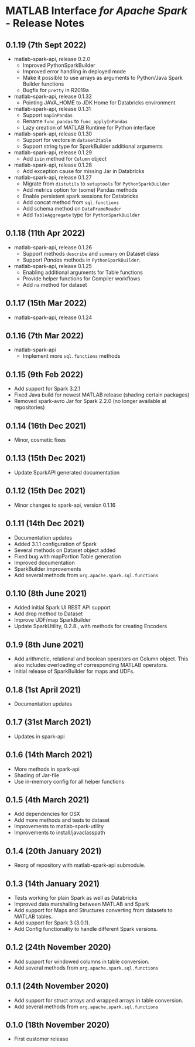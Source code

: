 #  MATLAB Interface *for Apache Spark* - Release Notes

## 0.1.19 (7th Sept 2022)
* matlab-spark-api, release 0.2.0
  * Improved PythonSparkBuilder
  * Improved error handling in deployed mode
  * Make it possible to use arrays as arguments to Python/Java Spark Builder functions
  * Bugfix for `pretty` in R2019a
* matlab-spark-api, release 0.1.32
  * Pointing JAVA_HOME to JDK Home for Databricks environment
* matlab-spark-api, release 0.1.31
  * Support `mapInPandas`
  * Rename `func_pandas` to `func_applyInPandas`
  * Lazy creation of MATLAB Runtime for Python interface
* matlab-spark-api, release 0.1.30
  * Support for vectors in `dataset2table`
  * Support string type for SparkBuilder additional arguments
* matlab-spark-api, release 0.1.29
  * Add `isin` method for `Column` object
* matlab-spark-api, release 0.1.28
  * Add exception cause for missing Jar in Databricks
* matlab-spark-api, release 0.1.27
  * Migrate from `distutils` to `setuptools` for `PythonSparkBuilder`
  * Add metrics option for (some) Pandas methods
  * Enable persistent spark sessions for Databricks
  * Add concat method from `sql.functions`
  * Add schema method on `DataFrameReader`
  * Add `TableAggregate` type for `PythonSparkBuilder`

## 0.1.18 (11th Apr 2022)
* matlab-spark-api, release 0.1.26
  * Support methods `describe` and `summary` on Dataset class
  * Support *Pandas* methods in `PythonSparkBuilder`.
* matlab-spark-api, release 0.1.25
  * Enabling additional arguments for Table functions
  * Provide helper functions for Compiler workflows
  * Add `na` method for dataset

## 0.1.17 (15th Mar 2022)
* matlab-spark-api, release 0.1.24

## 0.1.16 (7th Mar 2022)
* matlab-spark-api
  * Implement more `sql.functions` methods

## 0.1.15 (9th Feb 2022)
* Add support for Spark 3.2.1
* Fixed Java build for newest MATLAB release (shading certain packages)
* Removed spark-avro Jar for Spark 2.2.0 (no longer available at repositories)

## 0.1.14 (16th Dec 2021)
* Minor, cosmetic fixes

## 0.1.13 (15th Dec 2021)
* Update SparkAPI generated documentation

## 0.1.12 (15th Dec 2021)
* Minor changes to spark-api, version 0.1.16

## 0.1.11 (14th Dec 2021)
* Documentation updates
* Added 3.1.1 configuration of Spark
* Several methods on Dataset object added
* Fixed bug with mapPartion Table generation
* Improved documentation
* SparkBuilder improvements
* Add several methods from `org.apache.spark.sql.functions`

## 0.1.10 (8th June 2021)
* Added initial Spark UI REST API support
* Add drop method to Dataset
* Improve UDF/map SparkBuilder
* Update SparkUtility, 0.2.8., with methods for creating Encoders

## 0.1.9 (8th June 2021)
* Add arithmetic, relational and boolean operators on Column object.
  This also includes overloading of corresponding MATLAB operators.
* Initial release of SparkBuilder for maps and UDFs.

## 0.1.8 (1st April 2021)
* Documentation updates

## 0.1.7 (31st March 2021)
* Updates in spark-api

## 0.1.6 (14th March 2021)
* More methods in spark-api
* Shading of Jar-file
* Use in-memory config for all helper functions
## 0.1.5 (4th March 2021)
* Add dependencies for OSX
* Add more methods and tests to dataset
* Improvements to matlab-spark-utility
* Improvements to install/javaclasspath

## 0.1.4 (20th January 2021)
* Reorg of repository with matlab-spark-api submodule.

## 0.1.3 (14th January 2021)
* Tests working for plain Spark as well as Databricks
* Improved data marshalling between MATLAB and Spark
* Add support for Maps and Structures converting from datasets to MATLAB tables.
* Add support for Spark 3 (3.0.1).
* Add Config functionality to handle different Spark versions.

## 0.1.2 (24th November 2020)
* Add support for windowed columns in table conversion.
* Add several methods from `org.apache.spark.sql.functions`

## 0.1.1 (24th November 2020)
* Add support for struct arrays and wrapped arrays in table conversion.
* Add several methods from `org.apache.spark.sql.functions`

## 0.1.0 (18th November 2020)
* First customer release

